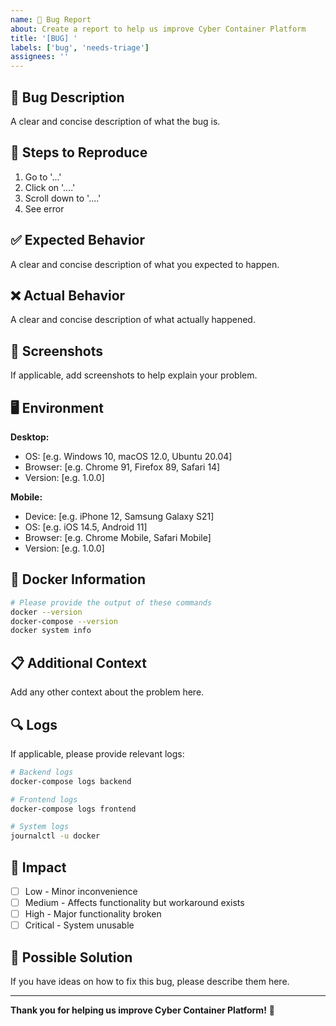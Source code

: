 ```yaml
---
name: 🐛 Bug Report
about: Create a report to help us improve Cyber Container Platform
title: '[BUG] '
labels: ['bug', 'needs-triage']
assignees: ''
---
```


## 🐛 Bug Description

A clear and concise description of what the bug is.

## 🔄 Steps to Reproduce

1. Go to '...'
2. Click on '....'
3. Scroll down to '....'
4. See error

## ✅ Expected Behavior

A clear and concise description of what you expected to happen.

## ❌ Actual Behavior

A clear and concise description of what actually happened.

## 📸 Screenshots

If applicable, add screenshots to help explain your problem.

## 🖥️ Environment

**Desktop:**
- OS: [e.g. Windows 10, macOS 12.0, Ubuntu 20.04]
- Browser: [e.g. Chrome 91, Firefox 89, Safari 14]
- Version: [e.g. 1.0.0]

**Mobile:**
- Device: [e.g. iPhone 12, Samsung Galaxy S21]
- OS: [e.g. iOS 14.5, Android 11]
- Browser: [e.g. Chrome Mobile, Safari Mobile]
- Version: [e.g. 1.0.0]

## 🐳 Docker Information

```bash
# Please provide the output of these commands
docker --version
docker-compose --version
docker system info
```

## 📋 Additional Context

Add any other context about the problem here.

## 🔍 Logs

If applicable, please provide relevant logs:

```bash
# Backend logs
docker-compose logs backend

# Frontend logs
docker-compose logs frontend

# System logs
journalctl -u docker
```

## 🎯 Impact

- [ ] Low - Minor inconvenience
- [ ] Medium - Affects functionality but workaround exists
- [ ] High - Major functionality broken
- [ ] Critical - System unusable

## 🔧 Possible Solution

If you have ideas on how to fix this bug, please describe them here.

---

**Thank you for helping us improve Cyber Container Platform!** 🚀
